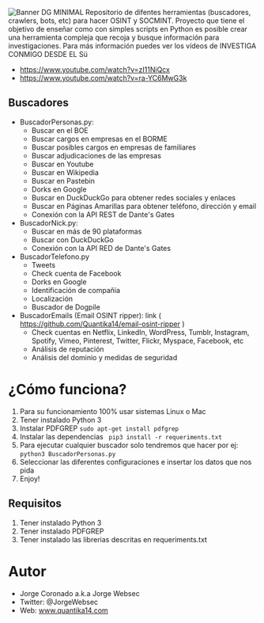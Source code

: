 ![Banner DG MINIMAL](https://quantika14.com/wp-content/uploads/2020/04/DG-minimal-version2.jpg)
Repositorio de difentes herramientas (buscadores, crawlers, bots, etc) para hacer OSINT y SOCMINT. Proyecto que tiene el objetivo de enseñar como con simples scripts en Python es posible crear una herramienta compleja que recoja y busque información para investigaciones. Para más información puedes ver los vídeos de INVESTIGA CONMIGO DESDE EL Sü
* https://www.youtube.com/watch?v=zI11NiQcx
* https://www.youtube.com/watch?v=ra-YC6MwG3k

## Buscadores

* BuscadorPersonas.py: 
  * Buscar en el BOE
  * Buscar cargos en empresas en el BORME
  * Buscar posibles cargos en empresas de familiares
  * Buscar adjudicaciones de las empresas
  * Buscar en Youtube
  * Buscar en Wikipedia
  * Buscar en Pastebin
  * Dorks en Google
  * Buscar en DuckDuckGo para obtener redes sociales y enlaces
  * Buscar en Páginas Amarillas para obtener teléfono, dirección y email
  * Conexión con la API REST de Dante's Gates
* BuscadorNick.py:
  * Buscar en más de 90 plataformas
  * Buscar con DuckDuckGo
  * Conexión con la API RED de Dante's Gates
* BuscadorTelefono.py
  * Tweets
  * Check cuenta de Facebook
  * Dorks en Google
  * Identificación de compañia
  * Localización
  * Buscador de Dogpile
* BuscadorEmails (Email OSINT ripper): link ( https://github.com/Quantika14/email-osint-ripper )
  * Check cuentas en Netflix, LinkedIn, WordPress, Tumblr, Instagram, Spotify, Vimeo, Pinterest, Twitter, Flickr, Myspace, Facebook, etc
  * Análisis de reputación
  * Análisis del dominio y medidas de seguridad 
  
# ¿Cómo funciona?

1. Para su funcionamiento 100% usar sistemas Linux o Mac
1. Tener instalado Python 3
1. Instalar PDFGREP ```sudo apt-get install pdfgrep```
1. Instalar las dependencias ``` pip3 install -r requeriments.txt```
1. Para ejecutar cualquier buscador solo tendremos que hacer por ej: ```python3 BuscadorPersonas.py```
1. Seleccionar las diferentes configuraciones e insertar los datos que nos pida
1. Enjoy!

## Requisitos

1. Tener instalado Python 3
1. Tener instalado PDFGREP
1. Tener instalado las librerias descritas en requeriments.txt

# Autor
* Jorge Coronado a.k.a Jorge Websec
* Twitter: @JorgeWebsec
* Web: www.quantika14.com

